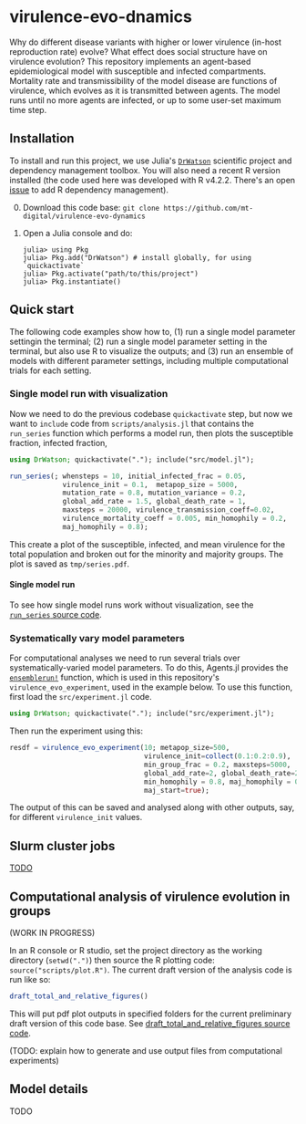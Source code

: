 # virulence-evo-dnamics

Why do different disease variants with higher or lower virulence (in-host
reproduction rate) evolve? What effect does social structure have on virulence
evolution? This repository implements an agent-based epidemiological 
model with susceptible and infected compartments. Mortality rate and
transmissibility of the model disease are functions of virulence, which evolves
as it is transmitted between agents. The model runs until no more agents are
infected, or up to some user-set maximum time step.


## Installation 

To install and run this project, we use Julia's
[`DrWatson`](https://juliadynamics.github.io/DrWatson.jl/stable/) scientific
project and dependency management toolbox. You will also need a recent R version
installed (the code used here was developed with R v4.2.2. 
There's an open [issue](https://github.com/mt-digital/virulence-evo-dynamics/issues/1) to add R dependency management).

0. Download this code base: `git clone https://github.com/mt-digital/virulence-evo-dynamics`

1. Open a Julia console and do:
   ```
   julia> using Pkg
   julia> Pkg.add("DrWatson") # install globally, for using `quickactivate`
   julia> Pkg.activate("path/to/this/project")
   julia> Pkg.instantiate()
   ```

## Quick start

The following code examples show how to, (1) run a single model parameter
settingin the terminal; (2) run a single model parameter setting in the
terminal, but also use R to visualize the outputs; and (3) run an ensemble
of models with different parameter settings, including multiple computational
trials for each setting.


### Single model run with visualization

Now we need to do the previous codebase `quickactivate` step, but now we want to
`include` code from `scripts/analysis.jl` that contains the `run_series`
function which performs a model run, then plots the susceptible fraction,
infected fraction, 

```julia
using DrWatson; quickactivate("."); include("src/model.jl");
```

```julia
run_series(; whensteps = 10, initial_infected_frac = 0.05, 
             virulence_init = 0.1,  metapop_size = 5000, 
             mutation_rate = 0.8, mutation_variance = 0.2, 
             global_add_rate = 1.5, global_death_rate = 1, 
             maxsteps = 20000, virulence_transmission_coeff=0.02, 
             virulence_mortality_coeff = 0.005, min_homophily = 0.2, 
             maj_homophily = 0.8);
```

This create a plot of the susceptible, infected, and mean virulence for the
total population and broken out for the minority and majority groups. The plot
is saved as `tmp/series.pdf`.


#### Single model run

To see how single model runs work without visualization, see the [`run_series`
source code](scripts/analysis.jl#L9).


### Systematically vary model parameters

For computational analyses we need to run several trials over
systematically-varied model parameters. To do this, Agents.jl provides the
[`ensemblerun!`]() function, which is used in this repository's
`virulence_evo_experiment`, used in the example below. To use this function,
first load the `src/experiment.jl` code.

```julia
using DrWatson; quickactivate("."); include("src/experiment.jl");
```

Then run the experiment using this: 

```julia
resdf = virulence_evo_experiment(10; metapop_size=500, 
                                 virulence_init=collect(0.1:0.2:0.9), 
                                 min_group_frac = 0.2, maxsteps=5000, 
                                 global_add_rate=2, global_death_rate=2, 
                                 min_homophily = 0.8, maj_homophily = 0.2, 
                                 maj_start=true);
```

The output of this can be saved and analysed along with other outputs, say, for
different `virulence_init` values.


## Slurm cluster jobs

[TODO](https://github.com/mt-digital/virulence-evo-dynamics/issues/2)

## Computational analysis of virulence evolution in groups

(WORK IN PROGRESS)

In an R console or R studio, set the project directory as the working directory
(`setwd(".")`) then source the R plotting code: `source("scripts/plot.R")`. The
current draft version of the analysis code is run like so:

```R
draft_total_and_relative_figures()
```

This will put pdf plot outputs in specified folders for the current preliminary 
draft version of this code base. See
[draft_total_and_relative_figures source code](scripts/plot.R#L32).

(TODO: explain how to generate and use output files from computational
experiments)


## Model details

TODO
